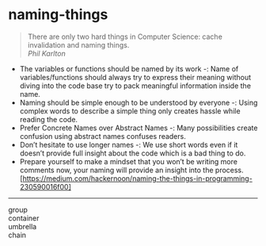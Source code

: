 # naming-things
>There are only two hard things in Computer Science: cache invalidation and naming things.   
>*Phil Karlton*

- The variables or functions should be named by its work -: Name of variables/functions should always try to express their meaning without diving into the code base try to pack meaningful information inside the name.
- Naming should be simple enough to be understood by everyone -: Using complex words to describe a simple thing only creates hassle while reading the code.
- Prefer Concrete Names over Abstract Names -: Many possibilities create confusion using abstract names confuses readers.
- Don’t hesitate to use longer names -: We use short words even if it doesn’t provide full insight about the code which is a bad thing to do.
- Prepare yourself to make a mindset that you won’t be writing more comments now, your naming will provide an insight into the process.
[https://medium.com/hackernoon/naming-the-things-in-programming-230590016f00]
----
group  
container  
umbrella  
chain  
